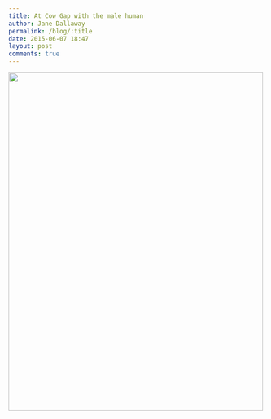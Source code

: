 ```yaml
---
title: At Cow Gap with the male human
author: Jane Dallaway
permalink: /blog/:title
date: 2015-06-07 18:47
layout: post
comments: true
---
```


<div><a href="//static.skitters.dallaway.com/Qtp_FullSizeRender.jpg"><img src="//static.skitters.dallaway.com/Qtp_thumb_FullSizeRender.jpg" width="500" height="665"/></a></div>



  




      
